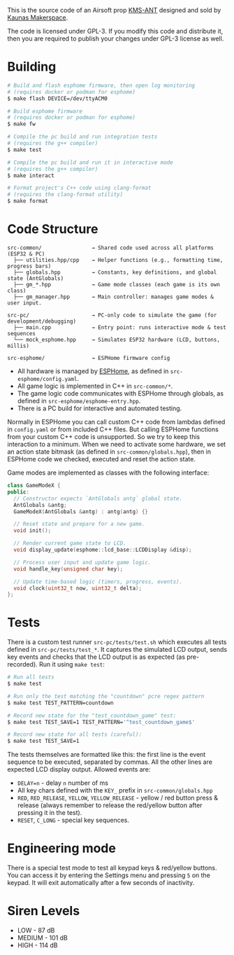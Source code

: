 This is the source code of an Airsoft prop [KMS-ANT](http://armory.makerspace.lt) designed and sold by [Kaunas Makerspace](https://makerspace.lt).

The code is licensed under GPL-3. If you modify this code and distribute it, then you are required to publish your changes under GPL-3 license as well.

# Building

```sh
# Build and flash esphome firmware, then open log monitoring
# (requires docker or podman for esphome)
$ make flash DEVICE=/dev/ttyACM0

# Build esphome firmware
# (requires docker or podman for esphome)
$ make fw

# Compile the pc build and run integration tests
# (requires the g++ compiler)
$ make test

# Compile the pc build and run it in interactive mode
# (requires the g++ compiler)
$ make interact

# Format project's C++ code using clang-format
# (requires the clang-format utility)
$ make format
```

# Code Structure

```
src-common/                → Shared code used across all platforms (ESP32 & PC)
  ├── utilities.hpp/cpp    → Helper functions (e.g., formatting time, progress bars)
  ├── globals.hpp          → Constants, key definitions, and global state (AntGlobals)
  ├── gm_*.hpp             → Game mode classes (each game is its own class)
  ├── gm_manager.hpp       → Main controller: manages game modes & user input.

src-pc/                    → PC-only code to simulate the game (for development/debugging)
  ├── main.cpp             → Entry point: runs interactive mode & test sequences
  └── mock_esphome.hpp     → Simulates ESP32 hardware (LCD, buttons, millis)

src-esphome/               → ESPHome firmware config
```

* All hardware is managed by [ESPHome](https://esphome.io/components/), as defined in `src-esphome/config.yaml`.
* All game logic is implemented in C++ in `src-common/*`.
* The game logic code communicates with ESPHome through globals, as defined in `src-esphome/esphome-entry.hpp`.
* There is a PC build for interactive and automated testing.

Normally in ESPHome you can call custom C++ code from lambdas defined in
`config.yaml` or from included C++ files. But calling ESPHome functions from
your custom C++ code is unsupported. So we try to keep this interaction to a
minimum. When we need to activate some hardware, we set an action state bitmask
(as defined in `src-common/globals.hpp`), then in ESPHome code we checked,
executed and reset the action state.

Game modes are implemented as classes with the following interface:
```cpp
class GameModeX {
public:
  // Constructor expects `AntGlobals antg` global state.
  AntGlobals &antg;
  GameModeX(AntGlobals &antg) : antg(antg) {}

  // Reset state and prepare for a new game.
  void init();

  // Render current game state to LCD.
  void display_update(esphome::lcd_base::LCDDisplay &disp);

  // Process user input and update game logic.
  void handle_key(unsigned char key);

  // Update time-based logic (timers, progress, events).
  void clock(uint32_t now, uint32_t delta);
};
```

# Tests

There is a custom test runner `src-pc/tests/test.sh` which executes all tests
defined in `src-pc/tests/test_*`. It captures the simulated LCD output, sends
key events and checks that the LCD output is as expected (as pre-recorded). Run
it using `make test`:

```sh
# Run all tests
$ make test

# Run only the test matching the "countdown" pcre regex pattern
$ make test TEST_PATTERN=countdown

# Record new state for the "test_countdown_game" test:
$ make test TEST_SAVE=1 TEST_PATTERN='^test_countdown_game$'

# Record new state for all tests (careful):
$ make test TEST_SAVE=1
```

The tests themselves are formatted like this: the first line is the event
sequence to be executed, separated by commas. All the other lines are expected
LCD display output. Allowed events are:
* `DELAY=n` - delay `n` number of ms
* All key chars defined with the `KEY_` prefix in `src-common/globals.hpp`
* `RED`, `RED_RELEASE`, `YELLOW`, `YELLOW_RELEASE` - yellow / red button press
  & release (always remember to release the red/yellow button after pressing it
  in the test).
* `RESET`, `C_LONG` - special key sequences.

# Engineering mode

There is a special test mode to test all keypad keys & red/yellow buttons. You
can access it by entering the Settings menu and pressing `5` on the keypad. It
will exit automatically after a few seconds of inactivity.

# Siren Levels

* LOW - 87 dB
* MEDIUM - 101 dB
* HIGH - 114 dB
